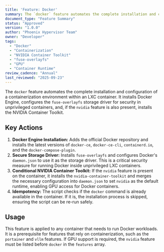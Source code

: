 ```yaml
---
title: 'Feature: Docker'
summary: The `docker` feature automates the complete installation and configuration of a containerization environment within an LXC container, including Docker Engine, the secure `fuse-overlayfs` storage driver, and the NVIDIA Container Toolkit for GPU-enabled workloads.
document_type: "Feature Summary"
status: "Approved"
version: "1.0.0"
author: "Phoenix Hypervisor Team"
owner: "Developer"
tags:
  - "Docker"
  - "Containerization"
  - "NVIDIA Container Toolkit"
  - "fuse-overlayfs"
  - "GPU"
  - "Container Runtime"
review_cadence: "Annual"
last_reviewed: "2025-09-23"
---
```

The `docker` feature automates the complete installation and configuration of a containerization environment within an LXC container. It installs Docker Engine, configures the `fuse-overlayfs` storage driver for security in unprivileged containers, and, if the `nvidia` feature is also present, installs the NVIDIA Container Toolkit.

## Key Actions

1.  **Docker Engine Installation:** Adds the official Docker repository and installs the latest versions of `docker-ce`, `docker-ce-cli`, `containerd.io`, and the `docker-compose-plugin`.
2.  **Secure Storage Driver:** Installs `fuse-overlayfs` and configures Docker's `daemon.json` to use it as the storage driver. This is a critical security measure for running Docker inside unprivileged LXC containers.
3.  **Conditional NVIDIA Container Toolkit:** If the `nvidia` feature is present on the container, it installs the `nvidia-container-toolkit` and merges the necessary configuration into `daemon.json` to set `nvidia` as the default runtime, enabling GPU access for Docker containers.
4.  **Idempotency:** The script checks if the `docker` command is already available in the container. If it is, the installation process is skipped, ensuring the script can be re-run safely.

## Usage

This feature is applied to any container that needs to run Docker workloads. It is a prerequisite for features that rely on containerization, such as the `portainer` and `vllm` features. If GPU support is required, the `nvidia` feature must be listed before `docker` in the `features` array.
